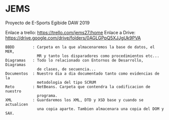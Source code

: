 # JEMS
Proyecto de E-Sports
Egibide DAW 2019

  Enlace a trello: https://trello.com/jems27/home
  Enlace a Drive:  https://drive.google.com/drive/folders/0AGLGPpQ5XJJgUk9PVA

	BBDD		: Carpeta en la que almacenaremos la base de datos, el MER, 
				  MR y tanto los disparadores como procedimientos etc...
	Diagramas	: Todo lo relacionado con Entornos de Desarrollo, Diagramas 
				  de clases, de secuencia...
	Documentos	: Nuestro dia a dia documentado tanto como evidencias de la	
				  metodologia del tipo SCRUM
	Reto		: NetBeans. Carpeta que contendra la codificacion de nuestro
				  programa.
	XML			: Guardaremos los XML, DTD y XSD base y cuando se actualicen
				  una copia aparte. Tambien almacenara una copia del DOM y SAX.
  
